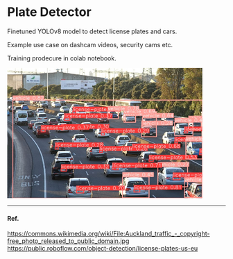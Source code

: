 # Plate Detector

Finetuned YOLOv8 model to detect license plates and cars.

Example use case on dashcam videos, security cams etc.

Training prodecure in colab notebook.


<img src="https://github.com/addis0nl/plate_detector/blob/main/images/cars_150_epoch.jpg" height=300>

___

#### Ref.

https://commons.wikimedia.org/wiki/File:Auckland_traffic_-_copyright-free_photo_released_to_public_domain.jpg
https://public.roboflow.com/object-detection/license-plates-us-eu
